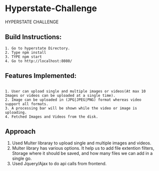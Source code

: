 # Hyperstate-Challenge
HYPERSTATE CHALLENGE

## Build Instructions:
```
1. Go to hyperstate Directory.
2. Type npm install
3. TYPE npm start
4. Go to http://localhost:8080/
```

## Features Implemented: 
```

1. User can upload single and multiple images or videos(At max 10 Images or videos can be uploaded at a single time).
2. Image can be uploaded in (JPG|JPEG|PNG) format whereas video support all formats.
3. A processing bar will be shown while the video or image is uploading.
4. Fetched Images and Videos from the disk.
```

## Approach

1. Used Multer libraray to upload single and multiple images and videos.
2. Multer library has various options. It help us to add file extention filters, Storage where it should be saved, and how many files we can add in a single go.
3. Used Jquery/Ajax to do api calls from frontend.

